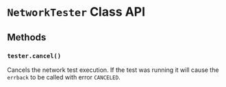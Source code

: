 # `NetworkTester` Class API


## Methods


### `tester.cancel()`

Cancels the network test execution. If the test was running it will cause the `errback` to be called with error `CANCELED`.
